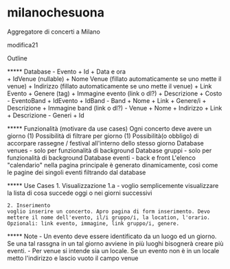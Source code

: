 # milanochesuona
Aggregatore di concerti a Milano

modifica21


Outline

***** Database
	- Evento
		+ Id
		+ Data e ora  
		+ IdVenue (nullable)
		+ Nome Venue (fillato automaticamente se uno mette il venue)
		+ Indirizzo (fillato automaticamente se uno mette il venue)
		+ Link Evento
		+ Genere (tag)
		+ Immagine evento (link o dl?)
		+ Descrizione
		+ Costo
	- EventoBand
		+ IdEvento
		+ IdBand
	- Band
		+ Nome
		+ Link
		+ Genere/i
		+ Descrizione
		+ Immagine band (link o dl?)
	- Venue
		+ Nome
		+ Indirizzo
		+ Link
		+ Descrizione
	- Generi
		+ Id

***** Funzionalità (motivare da use cases)
	Ogni concerto deve avere un giorno (1)
	Possibilità di filtrare per giorno (1)
	Possibilità(o obbligo) di accorpare rassegne / festival all'interno dello stesso giorno
	Database venues - solo per funzionalità di background
	Database gruppi - solo per funzionalità di background
	Database eventi - back e front
	L'elenco "calendario" nella pagina principale è generato dinamicamente, così come le pagine dei singoli eventi filtrando dal database
	
***** Use Cases
	1. Visualizzazione 
		1.a - voglio semplicemente visualizzare la lista di cosa succede oggi o nei giorni successivi 
	
	2. Inserimento
	voglio inserire un concerto. Apro pagina di form inserimento. Devo mettere il nome dell'evento, il/i gruppo/i, la location, l'orario. Opzionali: link evento, immagine, link gruppo/i, genere.

***** Note
	- Un evento deve essere identificato da un luogo ed un giorno. Se una tal rassgna in un tal giorno avviene in più luoghi bisognerà creare più eventi.
	- Per venue si intende sia un locale. Se un evento non è in un locale metto l'indirizzo e lascio vuoto il campo venue
